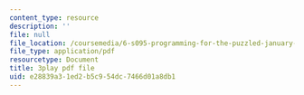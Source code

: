 ```yaml
---
content_type: resource
description: ''
file: null
file_location: /coursemedia/6-s095-programming-for-the-puzzled-january-iap-2018/e28839a31ed2b5c954dc7466d01a8db1_9TtLlVBjvR0.pdf
file_type: application/pdf
resourcetype: Document
title: 3play pdf file
uid: e28839a3-1ed2-b5c9-54dc-7466d01a8db1
---
```

